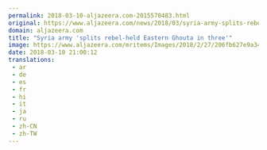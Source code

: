 ```yaml
---
permalink: 2018-03-10-aljazeera.com-2015570483.html
original: https://www.aljazeera.com/news/2018/03/syria-army-splits-rebel-held-eastern-ghouta-180310114947325.html
domain: aljazeera.com
title: "Syria army 'splits rebel-held Eastern Ghouta in three'"
image: https://www.aljazeera.com/mritems/Images/2018/2/27/206fb627e9a34abd9c8030db8e96b697_18.jpg
date: 2018-03-10 21:00:12
translations: 
 - ar
 - de
 - es
 - fr
 - hi
 - it
 - ja
 - ru
 - zh-CN
 - zh-TW
---
```



